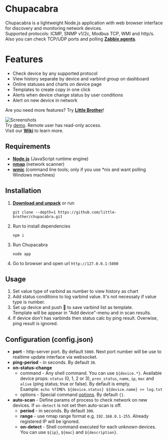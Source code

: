 # Chupacabra

Chupacabra is a lightweight Node.js application with web browser interface for discovery and monitoring network devices.<br>
Supported protocols: ICMP, SNMP v1/2c, Modbus TCP, WMI and http/s. Also you can check TCP/UDP ports and polling [**Zabbix agents**](http://www.zabbix.com/download). 

# Features
* Check device by any supported protocol
* View history separate by device and varbind group on dashboard
* Online statuses and charts on device page
* Templates to create copy in one click
* Alerts when device change status by user conditions
* Alert on new device in network

Are you need more features? Try [**Little Brother**](https://github.com/little-brother/little-brother)!

![Screenshots](http://little-brother.ru/images/chupacabra.gif)<br>
Try [demo](http://77.37.160.20:5000/). Remote user has read-only access.<br>
Visit our [**Wiki**](https://github.com/little-brother/chupacabra/wiki) to learn more.

## Requirements
* [**Node.js**](https://nodejs.org/en/download/) (JavaScript runtime engine)
* [**nmap**](https://nmap.org/download.html) (network scanner)
* [**wmic**](https://www.krenger.ch/blog/wmi-commands-from-linux/) (command line tools; only if you use *nix and want polling Windows machines)

## Installation
1. [**Download and unpack**](https://github.com/little-brother/chupacabra/archive/master.zip) or run

   ```
   git clone --depth=1 https://github.com/little-brother/chupacabra.git
   ``` 
2. Run to install dependencies
   ```
   npm i
   ```
3. Run Chupacabra
   ```
   node app
   ```
4. Go to browser and open url `http://127.0.0.1:5000`

## Usage
1. Set value type of varbind as number to view history as chart
2. Add status conditions to log varbind value. It's not necessaty if value type is number.
3. Set up device and push &#128190; to save varbind list as template.<br>
   Template will be appear in "Add device"-menu and in scan results.
4. If device don't has varbinds then status calc by ping result. Overwise, ping result is ignored.

## Configuration (config.json)
* **port** - http-server port. By default `5000`. Next port number will be use to realtime update interface via websocket. 
* **ping-period** - in seconds. By default `30`.
* **on-status-change** 
  * command - Any shell command. You can use `${device.*}`. Available device props: `status` (0, 1, 2 or 3), `prev_status`, `name`, `ip`, `mac` and `alive` (ping status; true or false). By default is empty.
    <br>Example: `echo %TIME% ${device.status} ${device.name} >> log.txt`
  * options - Special command [options](https://nodejs.org/api/child_process.html#child_process_child_process_spawn_command_args_options). By default `{}`.
* **auto-scan** - Define params of process to check network on new devices. If `on-detect` is not set then auto-scan is off.
  * **period** - in seconds. By default `300`.
  * **range** - use nmap range format e.g. `192.168.0.1-255`. Already registered IP will be ignored.
  *	**on-detect** - Shell command executed for each unknown devices. You can use `${ip}`, `${mac}` and `${description}`.